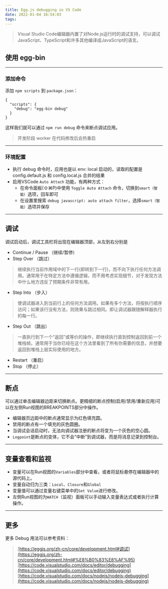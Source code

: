 ```yaml
---
title: Egg.js debugging in VS Code
date: 2022-01-04 16:54:03
tags:
---
```


> Visual Studio Code编辑器内置了对Node.js运行时的调试支持，可以调试JavaScript、TypeScript和许多其他编译成JavaScript的语言。
<!--more-->

##  使用 egg-bin 

---

### 添加命令

添加 `npm scripts` 到 `package.json`：

```
{
  "scripts": {
    "debug": "egg-bin debug"
  }
}
```

这样我们就可以通过 `npm run debug` 命令来断点调试应用。

> 开发阶段 worker 在代码修改后会热重启


---

### 环境配置

- 执行 debug 命令时，应用也是以 env: local 启动的，读取的配置是 config.default.js 和 config.local.js 合并的结果
- 启用VSCode `Auto Attach` 功能，有两种方式： 
   - 在命令面板(⇧⌘P)中使用 `Toggle Auto Attach` 命令，切换到`smart（智能）`选项，回车即可
   - 在设置里搜索 `debug javascript: auto attach filter`，选择`smart（智能）`选项并保存

 

---

## 调试

调试启动后，调试工具栏将出现在编辑器顶部，从左到右分别是

- Continue / Pause （继续/暂停）
- Step Over （跳过）  
> 继续执行当前作用域中的下一行(即转到下一行)，而不向下执行任何方法调用。通常用于在特定方法中遵循逻辑，而不用考虑实现细节，对于发现方法中什么地方违反了预期条件非常有用。

- Step Into （步入）  
> 使调试器进入到当前行上的任何方法调用。如果有多个方法，将按执行顺序访问；如果该行没有方法，则效果与跳过相同。即让调试器跟随解释器执行的每一行。

- Step Out （跳出）  
> 一直执行到下一个“返回”或等价的操作，即继续执行直到控制返回到前一个堆栈帧。通常用于当你已经在这个方法里看到了所有你需要的信息，并想要返回到堆栈上层实际使用的地方。

- Restart （重启）
- Stop （停止）

---

## 断点

可以通过单击编辑器边距来切换断点。更精细的断点控制(启用/禁用/重新应用)可以在左侧Run视图的BREAKPOINTS部分中操作。

- 编辑器页边距中的断点通常显示为红色填充圆。
- 禁用的断点有一个填充的灰色圆圈。
- 当调试会话启动时，无法向调试器注册的断点将变为一个灰色的空心圆。
- `Logpoint`是断点的变体，它不会“中断”到调试器，而是将消息记录到控制台。

---

## 变量查看和监视

- 变量可以在Run视图的`Variables`部分中查看，或者将鼠标悬停在编辑器中的源代码上。
- 变量自动归为三类：`Local`、`Closure`和`Global`
- 变量值可以通过变量右键菜单中的`Set Value`进行修改。
- 左侧Run视图的为`WATCH`（监视）面板可以手动输入变量表达式或者执行计算操作。

---

## 更多

更多 Debug 用法可以参考资料：

> [https://eggjs.org/zh-cn/core/development.html#调试](https://eggjs.org/zh-cn/core/development.html#%E8%B0%83%E8%AF%95)
[https://code.visualstudio.com/docs/editor/debugging](https://code.visualstudio.com/docs/editor/debugging)
[https://code.visualstudio.com/docs/nodejs/nodejs-debugging](https://code.visualstudio.com/docs/nodejs/nodejs-debugging)

